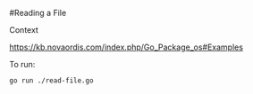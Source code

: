 #Reading a File

Context
    
https://kb.novaordis.com/index.php/Go_Package_os#Examples


To run:

    go run ./read-file.go
    

